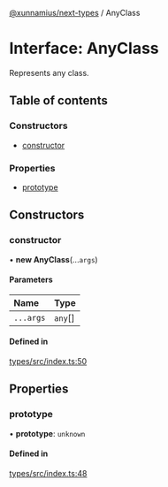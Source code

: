 [@xunnamius/next-types][1] / AnyClass

# Interface: AnyClass

Represents any class.

## Table of contents

### Constructors

- [constructor][2]

### Properties

- [prototype][3]

## Constructors

### constructor

• **new AnyClass**(...`args`)

#### Parameters

| Name      | Type     |
| :-------- | :------- |
| `...args` | `any`\[] |

#### Defined in

[types/src/index.ts:50][4]

## Properties

### prototype

• **prototype**: `unknown`

#### Defined in

[types/src/index.ts:48][5]

[1]: ../README.md
[2]: AnyClass.md#constructor
[3]: AnyClass.md#prototype
[4]:
  https://github.com/Xunnamius/typescript-utils/blob/d7c9da5/packages/types/src/index.ts#L50
[5]:
  https://github.com/Xunnamius/typescript-utils/blob/d7c9da5/packages/types/src/index.ts#L48
